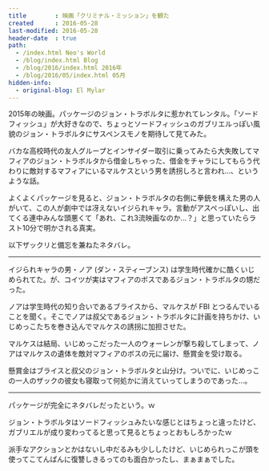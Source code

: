 ```yaml
---
title        : 映画「クリミナル・ミッション」を観た
created      : 2016-05-28
last-modified: 2016-05-28
header-date  : true
path:
  - /index.html Neo's World
  - /blog/index.html Blog
  - /blog/2016/index.html 2016年
  - /blog/2016/05/index.html 05月
hidden-info:
  - original-blog: El Mylar
---
```


2015年の映画。パッケージのジョン・トラボルタに惹かれてレンタル。「ソードフィッシュ」が大好きなので、ちょっとソードフィッシュのガブリエルっぽい風貌のジョン・トラボルタにサスペンスモノを期待して見てみた。

バカな高校時代の友人グループとインサイダー取引に乗ってみたら大失敗してマフィアのジョン・トラボルタから借金しちゃった、借金をチャラにしてもらう代わりに敵対するマフィアにいるマルケスという男を誘拐しろと言われ…、というような話。

よくよくパッケージを見ると、ジョン・トラボルタの右側に拳銃を構えた男の人がいて、この人が劇中では冴えないイジられキャラ。言動がアスペっぽいし、出てくる連中みんな頭悪くて「あれ、これ3流映画なのか…？」と思っていたらラスト10分で明かされる真実。

以下ザックリと備忘を兼ねたネタバレ。

---

イジられキャラの男・ノア (ダン・スティーブンス) は学生時代確かに酷くいじめられてた。が、コイツが実はマフィアのボスであるジョン・トラボルタの甥だった。

ノアは学生時代の知り合いであるブライスから、マルケスが FBI とつるんでいることを聞く。そこでノアは叔父であるジョン・トラボルタに計画を持ちかけ、いじめっこたちを巻き込んでマルケスの誘拐に加担させた。

マルケスは結局、いじめっこだった一人のウォーレンが撃ち殺してしまって、ノアはマルケスの遺体を敵対マフィアのボスの元に届け、懸賞金を受け取る。

懸賞金はブライスと叔父のジョン・トラボルタと山分け。ついでに、いじめっこの一人のザックの彼女も寝取って何処かに消えていってしまうのであった…。

---

パッケージが完全にネタバレだったという。ｗ

ジョン・トラボルタはソードフィッシュみたいな感じとはちょっと違ったけど、ガブリエルが成り変わってると思って見るとちょっとおもしろかったｗ

派手なアクションとかはないし中だるみも少ししたけど、いじめられっこが頭を使ってこてんぱんに復讐しきるってのも面白かったし、まぁまぁでした。
